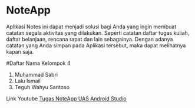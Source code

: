 # NoteApp

Aplikasi Notes ini dapat menjadi solusi bagi Anda yang ingin membuat catatan segala aktivitas yang dilakukan. 
Seperti catatan daftar tugas kuliah, daftar belanjaan, rencana rapat dan lain sebagainya. 
Dengan adanya catatan yang Anda simpan pada Aplikasi tersebut, maka dapat melihatnya kapan saja.

#Daftar Nama Kelompok 4
1. Muhammad Sabri
2. Lalu Ismail
3. Teguh Wahyu Santoso

Link Youtube [Tugas NoteApp UAS Android Studio](https://youtube.com/watch?v=iSt52MIIpSw&feature=share)
